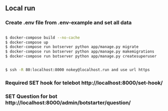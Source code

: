 ## Local run 

### Create .env file from .env-example and set all data

```sh

$ docker-compose build --no-cache
$ docker-compose up
$ docker-compose run botserver python app/manage.py migrate
$ docker-compose run botserver python app/manage.py makemigrations
$ docker-compose run botserver python app/manage.py createsuperuser


$ ssh -R 80:localhost:8000 nokey@localhost.run and use url https
```

### Required SET hook for telebot http://localhost:8000/set-hook/

### SET Question for bot http://localhost:8000/admin/botstarter/question/